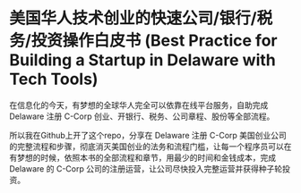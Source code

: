 # 美国华人技术创业的快速公司/银行/税务/投资操作白皮书 (Best Practice for Building a Startup in Delaware with Tech Tools)

在信息化的今天，有梦想的全球华人完全可以依靠在线平台服务，自助完成 Delaware 注册 C-Corp 创业、开银行、税务、公司章程、股份等全部流程。

所以我在Github上开了这个repo，分享在 Delaware 注册 C-Corp 美国创业公司的完整流程和步骤，彻底消灭美国创业的法务和流程门槛，让每一个程序员可以在有梦想的时候，依照本书的全部流程和章节，用最少的时间和金钱成本，完成 Delaware 的 C-Corp 公司的注册运营，让公司尽快投入完整运营并获得种子轮投资。
